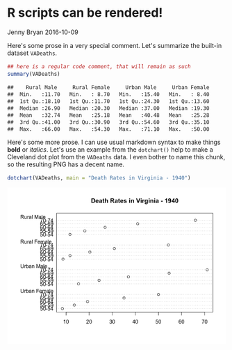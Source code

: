 R scripts can be rendered!
================
Jenny Bryan
2016-10-09

Here's some prose in a very special comment. Let's summarize the built-in dataset `VADeaths`.

``` r
## here is a regular code comment, that will remain as such
summary(VADeaths)
```

    ##    Rural Male     Rural Female     Urban Male     Urban Female  
    ##  Min.   :11.70   Min.   : 8.70   Min.   :15.40   Min.   : 8.40  
    ##  1st Qu.:18.10   1st Qu.:11.70   1st Qu.:24.30   1st Qu.:13.60  
    ##  Median :26.90   Median :20.30   Median :37.00   Median :19.30  
    ##  Mean   :32.74   Mean   :25.18   Mean   :40.48   Mean   :25.28  
    ##  3rd Qu.:41.00   3rd Qu.:30.90   3rd Qu.:54.60   3rd Qu.:35.10  
    ##  Max.   :66.00   Max.   :54.30   Max.   :71.10   Max.   :50.00

Here's some more prose. I can use usual markdown syntax to make things **bold** or *italics*. Let's use an example from the `dotchart()` help to make a Cleveland dot plot from the `VADeaths` data. I even bother to name this chunk, so the resulting PNG has a decent name.

``` r
dotchart(VADeaths, main = "Death Rates in Virginia - 1940")
```

![](render_ready_r_script_files/figure-markdown_github/dotchart-1.png)
